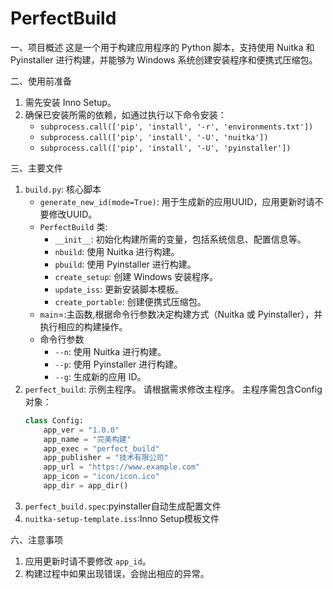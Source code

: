 # PerfectBuild

 一、项目概述
这是一个用于构建应用程序的 Python 脚本，支持使用 Nuitka 和 Pyinstaller 进行构建，并能够为 Windows 系统创建安装程序和便携式压缩包。

 二、使用前准备
1. 需先安装 Inno Setup。
2. 确保已安装所需的依赖，如通过执行以下命令安装：
   - `subprocess.call(['pip', 'install', '-r', 'environments.txt'])`
   - `subprocess.call(['pip', 'install', '-U', 'nuitka'])`
   - `subprocess.call(['pip', 'install', '-U', 'pyinstaller'])`

 三、主要文件
1. `build.py`: 核心脚本
    - `generate_new_id(mode=True)`: 用于生成新的应用UUID，应用更新时请不要修改UUID。
    - `PerfectBuild` 类:
        - `__init__`: 初始化构建所需的变量，包括系统信息、配置信息等。
        - `nbuild`: 使用 Nuitka 进行构建。
        - `pbuild`: 使用 Pyinstaller 进行构建。
        - `create_setup`: 创建 Windows 安装程序。
        - `update_iss`: 更新安装脚本模板。
        - `create_portable`: 创建便携式压缩包。
    - `main`=:主函数,根据命令行参数决定构建方式（Nuitka 或 Pyinstaller），并执行相应的构建操作。
    - 命令行参数
        - `--n`: 使用 Nuitka 进行构建。
        - `--p`: 使用 Pyinstaller 进行构建。
        - `--g`: 生成新的应用 ID。
3. `perfect_build`: 示例主程序。
    请根据需求修改主程序。
    主程序需包含Config对象：
    ```python
    class Config:
        app_ver = "1.0.0"
        app_name = "完美构建"
        app_exec = "perfect_build"
        app_publisher = "技术有限公司"
        app_url = "https://www.example.com"
        app_icon = "icon/icon.ico"
        app_dir = app_dir()
    ```
4. `perfect_build.spec`:pyinstaller自动生成配置文件
5. `nuitka-setup-template.iss`:Inno Setup模板文件

 六、注意事项
1. 应用更新时请不要修改 `app_id`。
2. 构建过程中如果出现错误，会抛出相应的异常。
